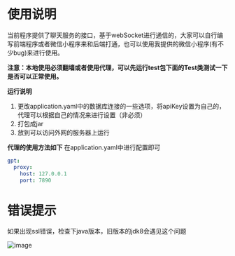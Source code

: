 # 使用说明
当前程序提供了聊天服务的接口，基于webSocket进行通信的，大家可以自行编写前端程序或者微信小程序来和后端打通，也可以使用我提供的微信小程序(有不少bug)来进行使用。

**注意：本地使用必须翻墙或者使用代理，可以先运行test包下面的Test类测试一下是否可以正常使用。**

**运行说明**
1. 更改application.yaml中的数据库连接的一些选项，将apiKey设置为自己的，代理可以根据自己的情况来进行设置（非必须）
2. 打包成jar
3. 放到可以访问外网的服务器上运行

**代理的使用方法如下**
在application.yaml中进行配置即可
```yaml
gpt:
  proxy:
    host: 127.0.0.1
    port: 7890
```

# 错误提示
如果出现ssl错误，检查下java版本，旧版本的jdk8会遇见这个问题

![image](https://github.com/c-ttpfx/chatgpt-java-wx/assets/101882388/4fbc4f34-0493-4751-b697-80f69a031370)
